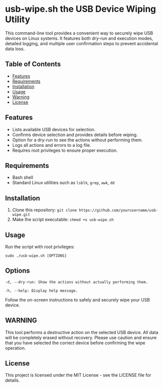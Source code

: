 # usb-wipe.sh the USB Device Wiping Utility

This command-line tool provides a convenient way to securely wipe USB devices on Linux systems. It features both dry-run and execution modes, detailed logging, and multiple user confirmation steps to prevent accidental data loss.

## Table of Contents

- [Features](#features)
- [Requirements](#requirements)
- [Installation](#installation)
- [Usage](#usage)
- [Warning](#warning)
- [License](#license)

## Features

- Lists available USB devices for selection.
- Confirms device selection and provides details before wiping.
- Option for a dry-run to see the actions without performing them.
- Logs all actions and errors to a log file.
- Requires root privileges to ensure proper execution.

## Requirements

- Bash shell
- Standard Linux utilities such as `lsblk`, `grep`, `awk`, `dd`

## Installation

1. Clone this repository:
`git clone https://github.com/yourusername/usb-wipe.git`
2. Make the script executable:
`chmod +x usb-wipe.sh`


## Usage

Run the script with root privileges:


`sudo ./usb-wipe.sh [OPTIONS]`
## Options

`-d, --dry-run: Show the actions without actually performing them.`

`-h, --help: Display help message.`

Follow the on-screen instructions to safely and securely wipe your USB device.

## WARNING
This tool performs a destructive action on the selected USB device. All data will be completely erased without recovery. Please use caution and ensure that you have selected the correct device before confirming the wipe operation.

## License

This project is licensed under the MIT License - see the LICENSE file for details.
